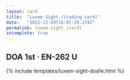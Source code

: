```yaml
---
layout: card
title:  "Luxem Sight (trading card)"
date:   "2022-12-29T16:01:29.174Z"
permalink: luxem-sight_(card)
incomplete: true
---
```


## DOA 1st &middot; EN-262 U

{% include templates/luxem-sight-doa1e.html %}
